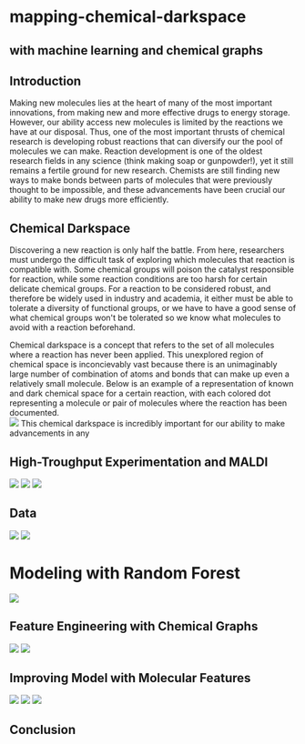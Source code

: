 # mapping-chemical-darkspace
## with machine learning and chemical graphs

## Introduction
Making new molecules lies at the heart of many of the most important innovations, from making new and more effective drugs to energy storage.  However, our ability access new  molecules is limited by the reactions we have at our disposal.  Thus, one of the most important thrusts of chemical research is developing robust reactions that can diversify our the pool of molecules we can make.  Reaction development is one of the oldest research fields in any science (think making soap or gunpowder!), yet it still remains a fertile ground for new research.  Chemists are still finding new ways to make bonds between parts of molecules that were previously thought to be impossible, and these advancements have been crucial our ability to make new drugs more efficiently.


## Chemical Darkspace
Discovering a new reaction is only half the battle.  From here, researchers must undergo the difficult task of exploring which molecules that reaction is compatible with.  Some chemical groups will poison the catalyst responsible for reaction, while some reaction conditions are too harsh for certain delicate chemical groups.  For a reaction to be considered robust, and therefore be widely used in industry and academia, it either must be able to tolerate a diversity of functional groups, or we have to have a good sense of what chemical groups won't be tolerated so we know what molecules to avoid with a reaction beforehand. 

Chemical darkspace is a concept that refers to the set of all molecules where a reaction has never been applied.  This unexplored region of chemical space is inconcievably vast because there is an unimaginably large number of combination of atoms and bonds that can make up even a relatively small molecule.  Below is an example of a representation of known and dark chemical space for a certain reaction, with each colored dot representing a molecule or pair of molecules where the reaction has been documented.  
![](images/chemical_darkspace.png)
This chemical darkspace is incredibly important for our ability to make advancements in any 

## High-Troughput Experimentation and MALDI

![](images/reaction_automation.png)
![](images/1536_well_plate.png)
![](images/MALDI_TOF.png)


## Data

![](images/example_reaction.png)
![](images/raw_MALDI_vs_UPLC_EIC_no_line.png)


# Modeling with Random Forest

![](images/RF_Baseline.png)


## Feature Engineering with Chemical Graphs

![](images/smiles_to_graph.png)
![](images/one_hot_encoding.png)

## Improving Model with Molecular Features

![](images/RF_model_improvement.png)
![](images/chemical_RF_predictions_vs_EIC.png)
![](images/RF_feature_importances.png)



## Conclusion
